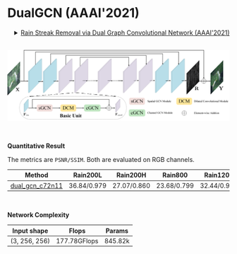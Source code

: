 # DualGCN (AAAI'2021)

<details>
<summary align="right"><a href="https://ojs.aaai.org/index.php/AAAI/article/view/16224">Rain Streak Removal via Dual Graph Convolutional Network (AAAI'2021)</a></summary>

```bibtex
@inproceedings{fu2021rain,
  title={Rain streak removal via dual graph convolutional network},
  author={Fu, Xueyang and Qi, Qi and Zha, Zheng-Jun and Zhu, Yurui and Ding, Xinghao},
  booktitle={Proc. AAAI Conf. Artif. Intell.},
  pages={1--9},
  year={2021}
}
```

</details>

<br/>

![dual_gcn](../../figs/dual_gcn.png)

<br/>

**Quantitative Result**

The metrics are `PSNR/SSIM`. Both are evaluated on RGB channels.

|                         Method                          |  Rain200L   |  Rain200H   |   Rain800   |  Rain1200   |  Rain1400   |
| :-----------------------------------------------------: | :---------: | :---------: | :---------: | :---------: | :---------: |
| [dual_gcn_c72n11](/configs/dual_gcn/dual_gcn_c72n11.py) | 36.84/0.979 | 27.07/0.860 | 23.68/0.799 | 32.44/0.912 | 31.42/0.920 |

<br/>

**Network Complexity**

|  Input shape  |    Flops     | Params  |
| :-----------: | :----------: | :-----: |
| (3, 256, 256) | 177.78GFlops | 845.82k |